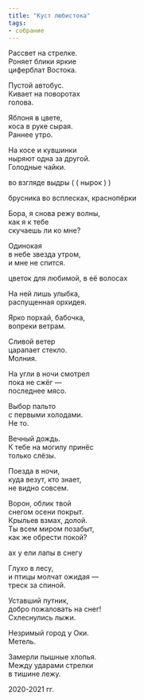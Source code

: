 ```yaml
---
title: "Куст любистока"
tags:
- собрание
---
```


Рассвет на стрелке.  
Роняет блики яркие  
циферблат Востока.

Пустой автобус.  
Кивает на поворотах  
голова.
  
Яблоня в цвете,  
коса в руке сырая.  
Раннее утро. 

На косе и кувшинки  
ныряют одна за другой.  
Голодные чайки.

во взгляде выдры ( ( нырок ) )

брусника во всплесках, краснопёрки

Бора, я снова режу волны,  
как я к тебе  
скучаешь ли ко мне?

Одинокая  
в небе звезда утром,  
и мне не спится.  
  
цветок для любимой, в её волосах
  
На ней лишь улыбка,  
распущенная орхидея.

Ярко порхай, бабочка,  
вопреки ветрам.

Сливой ветер  
царапает стекло.  
Молния.  
  
На угли в ночи смотрел  
пока не сжёг —  
последнее мясо.  

Выбор пальто  
с первыми холодами.  
Не то.  
  
Вечный дождь.  
К тебе на могилу принёс  
только слёзы.

Поезда в ночи,  
куда везут, кто знает,  
не видно совсем.  

Ворон, облик твой  
снегом осени покрыт.  
Крыльев взмах, долой.  
Ты всем миром позабыт,  
как же обрести покой?  

ах у ели лапы в снегу

Глухо в лесу,  
и птицы молчат ожидая —  
треск за спиной.

Уставший путник,  
добро пожаловать на снег!  
Схлеснулись лыжи.  

Незримый город у Оки.  
Метель.

Замерли пышные хлопья.  
Между ударами стрелки  
в тишине лежу.

2020-2021 гг.
